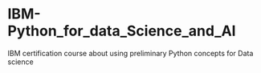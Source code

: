 # IBM-Python_for_data_Science_and_AI
IBM certification course about using preliminary Python concepts for Data science
